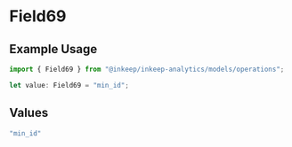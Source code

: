 # Field69

## Example Usage

```typescript
import { Field69 } from "@inkeep/inkeep-analytics/models/operations";

let value: Field69 = "min_id";
```

## Values

```typescript
"min_id"
```